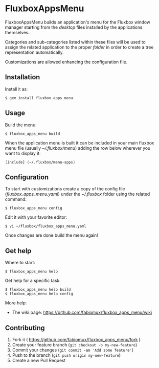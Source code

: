 # FluxboxAppsMenu

FluxboxAppsMenu builds an application's menu for the Fluxbox window manager starting from
the _desktop_ files installed by the applications themselves.

Categories and sub-categories listed within these files will be used to assign the related
application to the proper _folder_ in order to create a tree representation automatically.

Customizations are allowed enhancing the configuration file.

## Installation

Install it as:

    $ gem install fluxbox_apps_menu

## Usage

Build the menu:

    $ fluxbox_apps_menu build

When the application menu is built it can be included in your main fluxbox menu file 
(usually *~/.fluxbox/menu*) adding the row below wherever you want to display it:

    [include] (~/.fluxbox/menu-apps)

## Configuration

To start with customizations create a copy of the config file (*fluxbox_apps_menu.yaml*)
under the _~/.fluxbox_ folder using the related command:

    $ fluxbox_apps_menu config

Edit it with your favorite editor:

    $ vi ~/fluxbox/fluxbox_apps_menu.yaml

Once changes are done build the menu again!

## Get help

Where to start:

    $ fluxbox_apps_menu help

Get help for a specific task:

    $ fluxbox_apps_menu help build
    $ fluxbox_apps_menu help config

More help:

- The wiki page: https://github.com/fabiomux/fluxbox_apps_menu/wiki

## Contributing

1. Fork it ( https://github.com/fabiomux/fluxbox_apps_menu/fork )
2. Create your feature branch (`git checkout -b my-new-feature`)
3. Commit your changes (`git commit -am 'Add some feature'`)
4. Push to the branch (`git push origin my-new-feature`)
5. Create a new Pull Request
